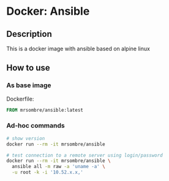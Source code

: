 
# Docker: Ansible

## Description

This is a docker image with ansible based on alpine linux

## How to use

### As base image

Dockerfile:
```dockerfile
FROM mrsombre/ansible:latest
```

### Ad-hoc commands
```bash
# show version
docker run --rm -it mrsombre/ansible

# test connection to a remote server using login/password
docker run --rm -it mrsombre/ansible \
  ansible all -m raw -a 'uname -a' \
  -u root -k -i '10.52.x.x,'
```
